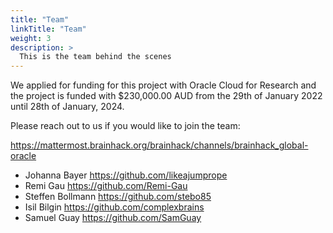 ```yaml
---
title: "Team"
linkTitle: "Team"
weight: 3
description: >
  This is the team behind the scenes
---
```


We applied for funding for this project with Oracle Cloud for Research and the
project is funded with $230,000.00 AUD from the 29th of January 2022 until 28th of
January, 2024.

Please reach out to us if you would like to join the team:

https://mattermost.brainhack.org/brainhack/channels/brainhack_global-oracle

- Johanna Bayer https://github.com/likeajumprope
- Remi Gau https://github.com/Remi-Gau
- Steffen Bollmann https://github.com/stebo85
- Isil Bilgin https://github.com/complexbrains
- Samuel Guay https://github.com/SamGuay
